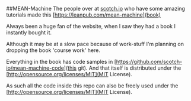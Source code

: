 ##MEAN-Machine
The people over at [scotch.io](scotch.io) who have some amazing tutorials made this [https://leanpub.com/mean-machine](book)

Always been a huge fan of the website, when I saw they had a book I instantly bought it.

Although it may be at a slow pace because of work-stuff I'm planning on dropping the book 'course work' here.

Everything in the book has code samples in [https://github.com/scotch-io/mean-machine-code](this git). And that itself is distributed under the [http://opensource.org/licenses/MIT](MIT License).

As such all the code inside this repo can also be freely used under the [http://opensource.org/licenses/MIT](MIT License).
